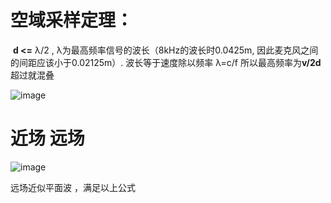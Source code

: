 # 空域采样定理：

 **d <=** λ/2 , λ为最高频率信号的波长（8kHz的波长时0.0425m, 因此麦克风之间的间距应该小于0.02125m）. 
波长等于速度除以频率 λ=c/f   所以最高频率为**v/2d**超过就混叠

![image](https://cdn.jsdelivr.net/gh/andyye1999/image-hosting@master/20221112/image.66ssna8waeg0.webp)

# 近场 远场
![image](https://cdn.jsdelivr.net/gh/andyye1999/image-hosting@master/20221016/image.77gerr81a7o0.webp)

远场近似平面波 ，满足以上公式
